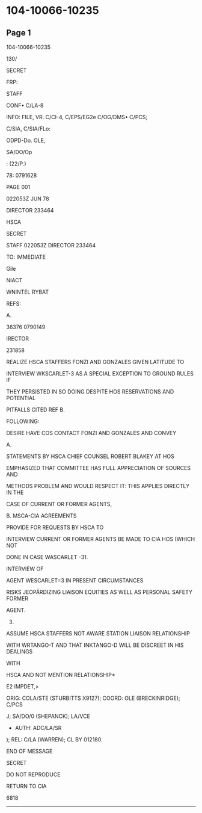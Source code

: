 # 104-10066-10235

## Page 1

104-10066-10235

130/

SECRET

FRP:

STAFF

CONF• C/LA-8

INFO: FILE, VR. C/CI-4, C/EPS/EG2e C/OG/DMS• C/PCS;

C/SIA, C/SIA/FLo:

ODPD-Do. OLE,

SA/DO/Op

: (22/P.)

78: 0791628

PAGE 001

022053Z JUN 78

DIRECTOR 233464

HSCA

SECRET

STAFF 022053Z DIRECTOR 233464

TO: IMMEDIATE

Gile

NIACT

WNINTEL RYBAT

REFS:

A.

36376 0790149

IRECTOR

231858

REALIZE HSCA STAFFERS FONZI AND GONZALES GIVEN LATITUDE TO

INTERVIEW WKSCARLET-3 AS A SPECIAL EXCEPTION TO GROUND RULES IF

THEY PERSISTED IN SO DOING DESPITE HOS RESERVATIONS AND POTENTIAL

PITFALLS CITED REF B.

FOLLOWING:

DESIRE HAVE COS CONTACT FONZI AND GONZALES AND CONVEY

A.

STATEMENTS BY HSCA CHIEF COUNSEL ROBERT BLAKEY AT HOS

EMPHASIZED THAT COMMITTEE HAS FULL APPRECIATION OF SOURCES AND

METHODS PROBLEM AND WOULD RESPECT IT: THIS APPLIES DIRECTLY IN THE

CASE OF CURRENT OR FORMER AGENTS,

B. MSCA-CIA AGREEMENTS

PROVIDE FOR REQUESTS BY HSCA TO

INTERVIEW CURRENT OR FORMER AGENTS BE MADE TO CIA HOS (WHICH NOT

DONE IN CASE WASCARLET -31.

INTERVIEW OF

AGENT WESCARLET=3 IN PRESENT CIRCUMSTANCES

RISKS JEOPÄRDIZING LIAISON EQUITIES AS WELL AS PERSONAL SAFETY FORMER

AGENT.

3.

ASSUME HSCA STAFFERS NOT AWARE STATION LIAISON RELATIONSHIP

WITH WRTANGO-T AND THAT INKTANGO-D WILL BE DISCREET IN HIS DEALINGS

WITH

HSCA AND NOT MENTION RELATIONSHIP*

E2 IMPDET,>

ORIG: COLA/STE (STURBITTS X9127); COORD: OLE (BRECKINRIDGE); C/PCS

J; SA/DO/0 (SHEPANCK); LA/VCE

* AUTH: ADC/LA/SR

); REL: C/LA (WARREN); CL BY 012180.

END OF MESSAGE

SECRET

DO NOT REPRODUCE

RETURN TO CIA

6818

---

